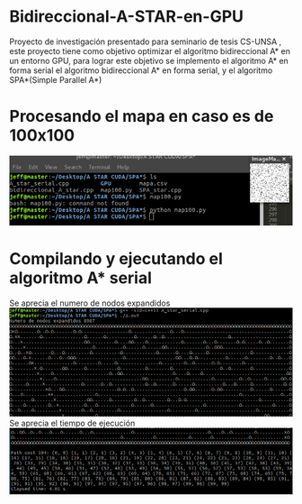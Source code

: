 # Bidireccional-A-STAR-en-GPU
Proyecto de investigación presentado para seminario de tesis CS-UNSA , 
este proyecto tiene como objetivo optimizar el algoritmo bidireccional A*
en un entorno GPU, para lograr este objetivo se implemento el algoritmo A*
en forma serial el algoritmo bidireccional A* en forma serial, y
el algoritmo SPA*(Simple Parallel A*)

# Procesando el mapa en caso es de 100x100
![alt text](imagenes/mapa.png)

# Compilando y ejecutando el algoritmo A* serial
Se aprecia el numero de nodos expandidos
![alt text](imagenes/serial1.png)
Se aprecia el tiempo de ejecución
![alt text](imagenes/serial2.png)

